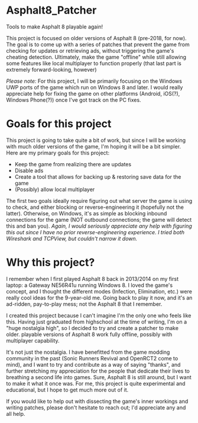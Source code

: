 # Asphalt8_Patcher
Tools to make Asphalt 8 playable again!

This project is focused on older versions of Asphalt 8 (pre-2018, for now). The goal is to come up with a series of patches that prevent the game from checking for updates or retrieving ads, without triggering the game's cheating detection. Ultimately, make the game "offline" while still allowing some features like local multiplayer to function properly (that last part is extremely forward-looking, however)

*Please note:* For this project, I will be primarily focusing on the Windows UWP ports of the game which run on Windows 8 and later. I would really appreciate help for fixing the game on other platforms (Android, iOS(?), Windows Phone(?)) once I've got track on the PC fixes.

# Goals for this project
This project is going to take quite a bit of work, but since I will be working with much older versions of the game, I'm hoping it will be a bit simpler. Here are my primary goals for this project:
- Keep the game from realizing there are updates
- Disable ads
- Create a tool that allows for backing up & restoring save data for the game
- (Possibly) allow local multiplayer

The first two goals ideally require figuring out what server the game is using to check, and either blocking or reverse-engineering it (hopefully not the latter). Otherwise, on Windows, it's as simple as blocking inbound connections for the game (NOT outbound connections; the game will detect this and ban you). *Again, I would seriously appreciate any help with figuring this out since I have no prior reverse-engineering experience. I tried both Wireshark and TCPView, but couldn't narrow it down.*

# Why this project?
I remember when I first played Asphalt 8 back in 2013/2014 on my first laptop: a Gateway NE56R41u running Windows 8. I loved the game's concept, and I thought the different modes (Infection, Elimination, etc.) were really cool ideas for the 9-year-old me. Going back to play it now, and it's an ad-ridden, pay-to-play mess; not the Asphalt 8 that I remember.

I created this project because I can't imagine I'm the only one who feels like this. Having just graduated from highschool at the time of writing, I'm on a "huge nostalgia high", so I decided to try and create a patcher to make older. playable versions of Asphalt 8 work fully offline, possibly with multiplayer capability.

It's not just the nostalgia. I have benefitted from the game modding community in the past (Sonic Runners Revival and OpenRCT2 come to mind), and I want to try and contribute as a way of saying "thanks", and further stretching my appreciation for the people that dedicate their lives to breathing a second life into games. Sure, Asphalt 8 is still around, but I want to make it what it once was. For me, this project is quite experimental and educational, but I hope to get much more out of it.

If you would like to help out with dissecting the game's inner workings and writing patches, please don't hesitate to reach out; I'd appreciate any and all help.